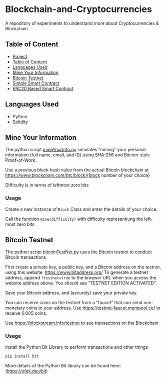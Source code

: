 # Blockchain-and-Cryptocurrencies
A repository of experiments to understand more about Cryptocurrencies & Blockchain

## Table of Content
- [Project](#blockchain-and-cryptocurrencies)
- [Table of Content](table-of-content)
- [Languages Used](#languages-used)
- [Mine Your Information](#mine-your-information)
- [Bitcoin Testnet](#bitcoin-testnet)
- [Simple Smart Contract](#simple-smart-contract)
- [ERC20 Based Smart Contract](erc20-based-smart-contract)

## Languages Used
* Python
* Solidity

## Mine Your Information
The python script [mineYourInfo.py](https://github.com/maarouf-yassine/Blockchain-and-Cryptocurrencies/blob/main/mineYourInfo.py) simulates “mining” your personal information (full name, email, 
and ID) using SHA-256 and Bitcoin-style Proof-of-Work.

Use a previous block hash value from the actual Bitcoin blockchain at https://www.blockchain.com/btc/block/{block number of your choice}

Difficulty is in terms of leftmost zero bits

### Usage
Create a new instance of `Block` Class and enter the details of your choice.

Call the function `mine(difficulty)` with difficulty representiung the left-most zero bits

## Bitcoin Testnet
The python script [bitcoinTestNet.py](https://github.com/maarouf-yassine/Blockchain-and-Cryptocurrencies/blob/main/bitcoinTestNet.py) uses the Bitcoin testnet to conduct Bitcoin transactions

First create a private key, a public key, and a Bitcoin address on the testnet, using this website: https://www.bitaddress.org/
To generate a testnet address, append `?testnet=true` to the browser URL when you access the website address above. You should see “TESTNET EDITION ACTIVATED”.

Save your Bitcoin address, and (securely) save your private key.

You can receive coins on the testnet from a “faucet” that can send non-monetary coins to your address. Use https://testnet-faucet.mempool.co/ to receive 0.005 coins.

Use https://blockstream.info/testnet to see transactions on the Blockchain

### Usage
Install the Python Bit Library to perform transactions and other things
```
pip install bit
```

More details of  the Python Bit library can be found here: (https://ofek.dev/bit)

